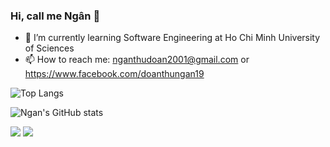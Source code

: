 ### Hi, call me Ngân 👋


- 🔭 I’m currently  learning Software Engineering at Ho Chi Minh University of Sciences
- 📫 How to reach me: nganthudoan2001@gmail.com or https://www.facebook.com/doanthungan19


![Top Langs](https://github-readme-stats.vercel.app/api/top-langs/?username=thungan1909&show_icons=true&theme=radical)



![Ngan's GitHub stats](https://raw.githubusercontent.com/thungan1909/github-stats/master/generated/languages.svg#gh-dark-mode-only)

![](https://raw.githubusercontent.com/thungan1909/github-stats/master/generated/overview.svg#gh-dark-mode-only)
![](https://raw.githubusercontent.com/thungan1909/github-stats/master/generated/languages.svg#gh-dark-mode-only)

